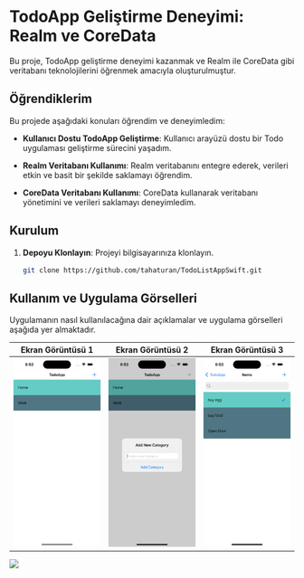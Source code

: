 # TodoApp Geliştirme Deneyimi: Realm ve CoreData

Bu proje, TodoApp geliştirme deneyimi kazanmak ve Realm ile CoreData gibi veritabanı teknolojilerini öğrenmek amacıyla oluşturulmuştur.

## Öğrendiklerim

Bu projede aşağıdaki konuları öğrendim ve deneyimledim:

- **Kullanıcı Dostu TodoApp Geliştirme**: Kullanıcı arayüzü dostu bir Todo uygulaması geliştirme sürecini yaşadım.

- **Realm Veritabanı Kullanımı**: Realm veritabanını entegre ederek, verileri etkin ve basit bir şekilde saklamayı öğrendim.

- **CoreData Veritabanı Kullanımı**: CoreData kullanarak veritabanı yönetimini ve verileri saklamayı deneyimledim.

## Kurulum

1. **Depoyu Klonlayın**: Projeyi bilgisayarınıza klonlayın.

    ```bash
    git clone https://github.com/tahaturan/TodoListAppSwift.git
    ```


## Kullanım ve Uygulama Görselleri

Uygulamanın nasıl kullanılacağına dair açıklamalar ve uygulama görselleri aşağıda yer almaktadır.


| Ekran Görüntüsü 1 | Ekran Görüntüsü 2 | Ekran Görüntüsü 3 |
|-----------------|-----------------|-----------------|
  <img src="Images/5.png"> | <img src="Images/2.png">  | <img src="Images/3.png">  |

<img src="Images/4.gif"> 

